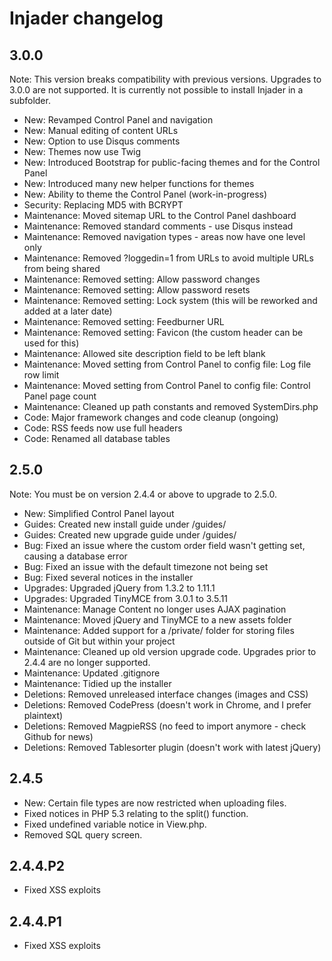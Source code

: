 # Injader changelog

## 3.0.0

Note:
This version breaks compatibility with previous versions.
Upgrades to 3.0.0 are not supported.
It is currently not possible to install Injader in a subfolder.

* New: Revamped Control Panel and navigation
* New: Manual editing of content URLs
* New: Option to use Disqus comments
* New: Themes now use Twig
* New: Introduced Bootstrap for public-facing themes and for the Control Panel
* New: Introduced many new helper functions for themes
* New: Ability to theme the Control Panel (work-in-progress)
* Security: Replacing MD5 with BCRYPT
* Maintenance: Moved sitemap URL to the Control Panel dashboard
* Maintenance: Removed standard comments - use Disqus instead
* Maintenance: Removed navigation types - areas now have one level only
* Maintenance: Removed ?loggedin=1 from URLs to avoid multiple URLs from being shared
* Maintenance: Removed setting: Allow password changes
* Maintenance: Removed setting: Allow password resets
* Maintenance: Removed setting: Lock system (this will be reworked and added at a later date)
* Maintenance: Removed setting: Feedburner URL
* Maintenance: Removed setting: Favicon (the custom header can be used for this)
* Maintenance: Allowed site description field to be left blank
* Maintenance: Moved setting from Control Panel to config file: Log file row limit
* Maintenance: Moved setting from Control Panel to config file: Control Panel page count
* Maintenance: Cleaned up path constants and removed SystemDirs.php
* Code: Major framework changes and code cleanup (ongoing)
* Code: RSS feeds now use full headers
* Code: Renamed all database tables

## 2.5.0

Note: You must be on version 2.4.4 or above to upgrade to 2.5.0.

* New: Simplified Control Panel layout
* Guides: Created new install guide under /guides/
* Guides: Created new upgrade guide under /guides/
* Bug: Fixed an issue where the custom order field wasn't getting set, causing a database error
* Bug: Fixed an issue with the default timezone not being set
* Bug: Fixed several notices in the installer
* Upgrades: Upgraded jQuery from 1.3.2 to 1.11.1
* Upgrades: Upgraded TinyMCE from 3.0.1 to 3.5.11
* Maintenance: Manage Content no longer uses AJAX pagination
* Maintenance: Moved jQuery and TinyMCE to a new assets folder
* Maintenance: Added support for a /private/ folder for storing files outside of Git but within your project
* Maintenance: Cleaned up old version upgrade code. Upgrades prior to 2.4.4 are no longer supported.
* Maintenance: Updated .gitignore
* Maintenance: Tidied up the installer
* Deletions: Removed unreleased interface changes (images and CSS)
* Deletions: Removed CodePress (doesn't work in Chrome, and I prefer plaintext)
* Deletions: Removed MagpieRSS (no feed to import anymore - check Github for news)
* Deletions: Removed Tablesorter plugin (doesn't work with latest jQuery)

## 2.4.5

* New: Certain file types are now restricted when uploading files.
* Fixed notices in PHP 5.3 relating to the split() function.
* Fixed undefined variable notice in View.php.
* Removed SQL query screen.

## 2.4.4.P2

* Fixed XSS exploits

## 2.4.4.P1

* Fixed XSS exploits
